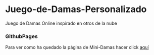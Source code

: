 # Juego-de-Damas-Personalizado
Juego de Damas Online inspirado en otros de la nube


### GithubPages 
Para ver como ha quedado la página de Mini-Damas hacer click [aquí](https://gonzalodecastro.github.io/Juego-de-Damas-Personalizado/)


